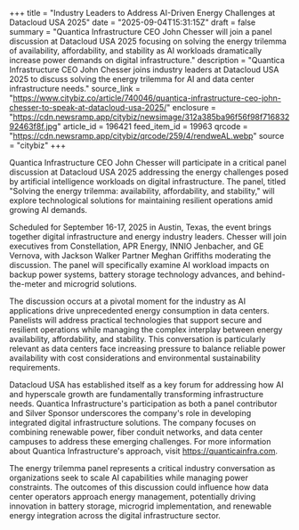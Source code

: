 +++
title = "Industry Leaders to Address AI-Driven Energy Challenges at Datacloud USA 2025"
date = "2025-09-04T15:31:15Z"
draft = false
summary = "Quantica Infrastructure CEO John Chesser will join a panel discussion at Datacloud USA 2025 focusing on solving the energy trilemma of availability, affordability, and stability as AI workloads dramatically increase power demands on digital infrastructure."
description = "Quantica Infrastructure CEO John Chesser joins industry leaders at Datacloud USA 2025 to discuss solving the energy trilemma for AI and data center infrastructure needs."
source_link = "https://www.citybiz.co/article/740046/quantica-infrastructure-ceo-john-chesser-to-speak-at-datacloud-usa-2025/"
enclosure = "https://cdn.newsramp.app/citybiz/newsimage/312a385ba96f56f98f71683292463f8f.jpg"
article_id = 196421
feed_item_id = 19963
qrcode = "https://cdn.newsramp.app/citybiz/qrcode/259/4/rendweAL.webp"
source = "citybiz"
+++

<p>Quantica Infrastructure CEO John Chesser will participate in a critical panel discussion at Datacloud USA 2025 addressing the energy challenges posed by artificial intelligence workloads on digital infrastructure. The panel, titled "Solving the energy trilemma: availability, affordability, and stability," will explore technological solutions for maintaining resilient operations amid growing AI demands.</p><p>Scheduled for September 16-17, 2025 in Austin, Texas, the event brings together digital infrastructure and energy industry leaders. Chesser will join executives from Constellation, APR Energy, INNIO Jenbacher, and GE Vernova, with Jackson Walker Partner Meghan Griffiths moderating the discussion. The panel will specifically examine AI workload impacts on backup power systems, battery storage technology advances, and behind-the-meter and microgrid solutions.</p><p>The discussion occurs at a pivotal moment for the industry as AI applications drive unprecedented energy consumption in data centers. Panelists will address practical technologies that support secure and resilient operations while managing the complex interplay between energy availability, affordability, and stability. This conversation is particularly relevant as data centers face increasing pressure to balance reliable power availability with cost considerations and environmental sustainability requirements.</p><p>Datacloud USA has established itself as a key forum for addressing how AI and hyperscale growth are fundamentally transforming infrastructure needs. Quantica Infrastructure's participation as both a panel contributor and Silver Sponsor underscores the company's role in developing integrated digital infrastructure solutions. The company focuses on combining renewable power, fiber conduit networks, and data center campuses to address these emerging challenges. For more information about Quantica Infrastructure's approach, visit <a href="https://quanticainfra.com" rel="nofollow" target="_blank">https://quanticainfra.com</a>.</p><p>The energy trilemma panel represents a critical industry conversation as organizations seek to scale AI capabilities while managing power constraints. The outcomes of this discussion could influence how data center operators approach energy management, potentially driving innovation in battery storage, microgrid implementation, and renewable energy integration across the digital infrastructure sector.</p>